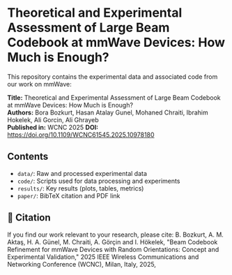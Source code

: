 # Theoretical and Experimental Assessment of Large Beam Codebook at mmWave Devices: How Much is Enough?


This repository contains the experimental data and associated code from our work on mmWave:

**Title:** Theoretical and Experimental Assessment of Large Beam Codebook at mmWave Devices: How Much is Enough?  
**Authors:** Bora Bozkurt, Hasan Atalay Gunel, Mohaned Chraiti, Ibrahim Hokelek, Ali Gorcin, Ali Ghrayeb                              
**Published in:** WCNC 2025 
**DOI:** https://doi.org/10.1109/WCNC61545.2025.10978180
 

## Contents
- `data/`: Raw and processed experimental data
- `code/`: Scripts used for data processing and experiments
- `results/`: Key results (plots, tables, metrics)
- `paper/`: BibTeX citation and PDF link

## 📖 Citation

If you find our work relevant to your research, please cite: 
B. Bozkurt, A. M. Aktaş, H. A. Günel, M. Chraiti, A. Görçin and I. Hökelek, "Beam Codebook Refinement for mmWave Devices with Random Orientations: Concept and Experimental Validation," 2025 IEEE Wireless Communications and Networking Conference (WCNC), Milan, Italy, 2025,

